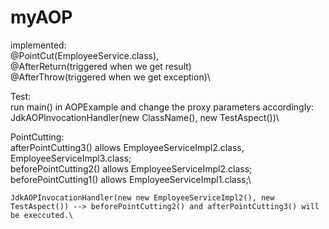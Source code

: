 # myAOP

implemented: \
  @PointCut(EmployeeService.class), \
  @AfterReturn(triggered when we get result)\
  @AfterThrow(triggered when we get exception)\

Test:\
  run main() in AOPExample and change the proxy parameters accordingly:  \
  JdkAOPInvocationHandler(new ClassName(), new TestAspect())\

  PointCutting: \
    afterPointCutting3() allows EmployeeServiceImpl2.class, EmployeeServiceImpl3.class;\
    beforePointCutting2() allows EmployeeServiceImpl2.class;\
    beforePointCutting1() allows EmployeeServiceImpl1.class;\
    
    JdkAOPInvocationHandler(new new EmployeeServiceImpl2(), new TestAspect()) --> beforePointCutting2() and afterPointCutting3() will be execcuted.\
